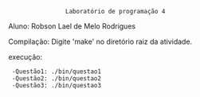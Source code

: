 					Laboratório de programação 4
Aluno: Robson Lael de Melo Rodrigues

Compilação: Digite 'make' no diretório raiz da atividade.

execução:

     -Questão1: ./bin/questao1
     -Questão2: ./bin/questao2
     -Questão3: ./bin/questao3
